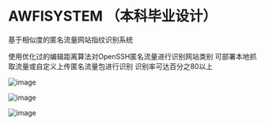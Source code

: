 # AWFISYSTEM （本科毕业设计）
基于相似度的匿名流量网站指纹识别系统

使用优化过的编辑距离算法对OpenSSH匿名流量进行识别网站类别
可部署本地抓取流量或自定义上传匿名流量包进行识别
识别率可达百分之80以上

![image](https://github.com/SemperFirst/AWFISYSTEM/assets/56592386/28d62afe-12d5-47fa-b96a-2676f39efd40)

![image](https://github.com/SemperFirst/AWFISYSTEM/assets/56592386/b878c116-2778-4290-b892-441c6de07d51)

![image](https://github.com/SemperFirst/AWFISYSTEM/assets/56592386/14ba51f7-6e5c-44e7-a7cd-26faf164b0c7)
